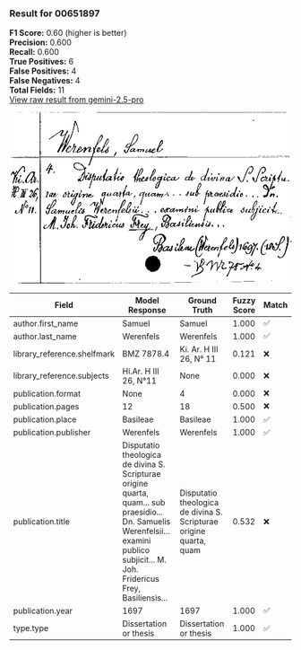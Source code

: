 ### Result for 00651897
**F1 Score:** 0.60 (higher is better)<br>**Precision:** 0.600<br>**Recall:** 0.600<br>**True Positives:** 6<br>**False Positives:** 4<br>**False Negatives:** 4<br>**Total Fields:** 11<br>[View raw result from gemini-2.5-pro](https://github.com/RISE-UNIBAS/humanities_data_benchmark/blob/main/results/2025-09-02/T0155/request_T0155_00651897.json)

<img src="https://github.com/RISE-UNIBAS/humanities_data_benchmark/blob/main/benchmarks/zettelkatalog/images/00651897.jpg?raw=true" alt="00651897" width="600px">

| Field | Model Response | Ground Truth | Fuzzy Score | Match |
|-------|----------------|--------------|-------------|-------|
| author.first_name | Samuel | Samuel | 1.000 | ✅ |
| author.last_name | Werenfels | Werenfels | 1.000 | ✅ |
| library_reference.shelfmark | BMZ 7878.4 | Ki. Ar. H III 26, N° 11 | 0.121 | ❌ |
| library_reference.subjects | Hi.Ar. H III 26, N°11 | None | 0.000 | ❌ |
| publication.format | None | 4 | 0.000 | ❌ |
| publication.pages | 12 | 18 | 0.500 | ❌ |
| publication.place | Basileae | Basileae | 1.000 | ✅ |
| publication.publisher | Werenfels | Werenfels | 1.000 | ✅ |
| publication.title | Disputatio theologica de divina S. Scripturae origine quarta, quam... sub praesidio... Dn. Samuelis Werenfelsii... examini publico subjicit... M. Joh. Fridericus Frey, Basiliensis... | Disputatio theologica de divina S. Scripturae origine quarta, quam | 0.532 | ❌ |
| publication.year | 1697 | 1697 | 1.000 | ✅ |
| type.type | Dissertation or thesis | Dissertation or thesis | 1.000 | ✅ |
